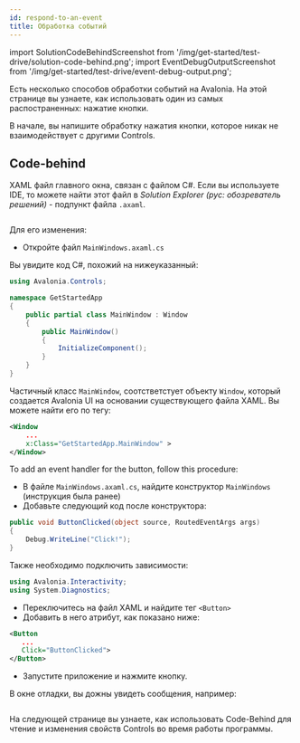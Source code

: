 ```yaml
---
id: respond-to-an-event
title: Обработка событий
---
```


import SolutionCodeBehindScreenshot from '/img/get-started/test-drive/solution-code-behind.png';
import EventDebugOutputScreenshot from '/img/get-started/test-drive/event-debug-output.png';

Есть несколько способов обработки событий на Avalonia.
На этой странице вы узнаете, как использовать один из самых распостраненных: нажатие кнопки.

В начале, вы напишите обработку нажатия кнопки, которое никак не взаимодействует с другими Controls.

## Code-behind

XAML файл главного окна, связан с файлом C#. Если вы используете IDE, то можете найти этот файл в *Solution Explorer (рус: обозреватель решений)* - подпункт файла `.axaml`.

<img className="center" src={SolutionCodeBehindScreenshot} alt="" />

Для его изменения:

- Откройте файл `MainWindows.axaml.cs`

Вы увидите код C#, похожий на нижеуказанный:

```csharp
using Avalonia.Controls;

namespace GetStartedApp
{
    public partial class MainWindow : Window
    {
        public MainWindow()
        {
            InitializeComponent();
        }
    }
}
```

Частичный класс `MainWindow`, соотстветстует объекту `Window`, который создается Avalonia UI
на основании существующего файла XAML. Вы можете найти его по тегу:

```xml
<Window 
    ...
    x:Class="GetStartedApp.MainWindow" >
</Window>
```

To add an event handler for the button, follow this procedure:
- В файле `MainWindows.axaml.cs`, найдите конструктор `MainWindows` (инструкция была ранее)
- Добавьте следующий код после конструктора:

```csharp
public void ButtonClicked(object source, RoutedEventArgs args)
{
    Debug.WriteLine("Click!");
}
```

Также необходимо подключить зависимости:

```cs
using Avalonia.Interactivity;
using System.Diagnostics;
```

- Переключитесь на файл XAML и найдите тег `<Button>`
- Добавить в него атрибут, как показано ниже:

```xml
<Button
   ...
   Click="ButtonClicked">
</Button>
```

- Запустите приложение и нажмите кнопку.

В окне отладки, вы дожны увидеть сообщения, например:

<img className="center" src={EventDebugOutputScreenshot} alt="" />

На следующей странице вы узнаете, как использовать Code-Behind для чтение и изменения свойств Controls во время работы программы.